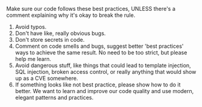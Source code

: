 Make sure our code follows these best practices, UNLESS there's a comment explaining why it's okay to break the rule.

1. Avoid typos.
2. Don't have like, really obvious bugs.
3. Don't store secrets in code.
4. Comment on code smells and bugs, suggest better 'best practices' ways to achieve the same result. No need to be too strict, but please help me learn.
5. Avoid dangerous stuff, like things that could lead to template injection, SQL injection, broken access control, or really anything that would show up as a CVE somewhere.
6. If something looks like not best practice, please show how to do it better. We want to learn and improve our code quality and use modern, elegant patterns and practices.
